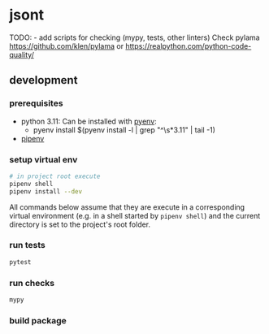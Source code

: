 # jsont

TODO: - add scripts for checking (mypy, tests, other linters)
Check pylama https://github.com/klen/pylama
or https://realpython.com/python-code-quality/

## development

### prerequisites

- python 3.11:
  Can be installed with [pyenv](https://github.com/pyenv/pyenv):
    - pyenv install $(pyenv install -l | grep "^\s*3.11" | tail -1)
- [pipenv](https://pipenv.pypa.io/en/latest/)

### setup virtual env

```bash
# in project root execute
pipenv shell
pipenv install --dev
```

All commands below assume that they are execute in a corresponding
virtual environment (e.g. in a shell started by `pipenv shell`) and the
current directory is set to the project's root folder.

### run tests

```bash
pytest
```

### run checks

```bash
mypy
```

### build package

